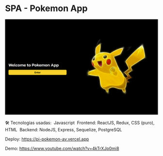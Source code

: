 # SPA - Pokemon App

<p align='center'>
    <img src='https://github.com/arielventu/PI-Pokemon/blob/main/portada_SPA.png' </img>
</p>

🛠️ Tecnologías usadas:&nbsp;
Javascript&nbsp;
Frontend: ReactJS, Redux, CSS (puro), HTML&nbsp;
Backend: NodeJS, Express, Sequelize, PostgreSQL&nbsp;

Deploy: https://pi-pokemon-av.vercel.app

Demo: https://www.youtube.com/watch?v=4kTrXJp0mi8
